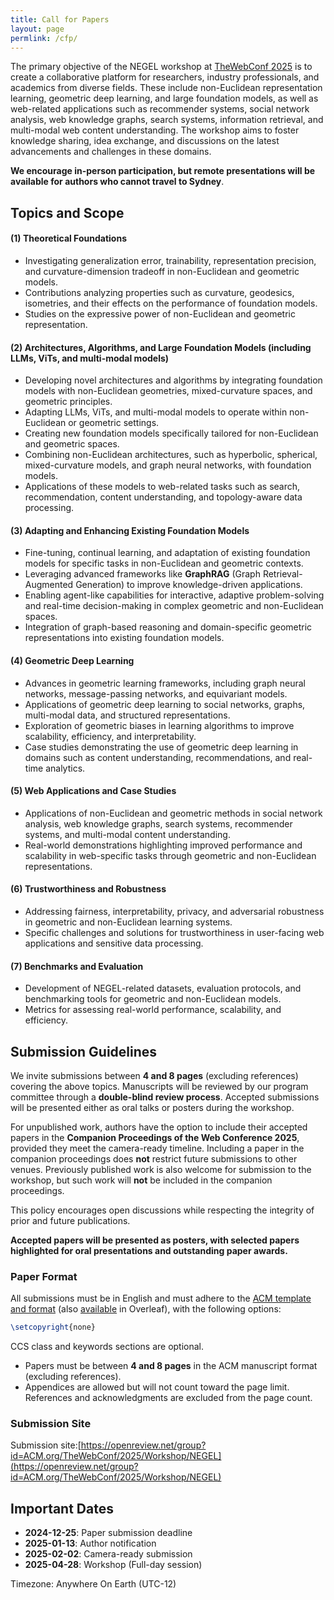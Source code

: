 ```yaml
---
title: Call for Papers
layout: page
permlink: /cfp/
---
```


<link rel="stylesheet" href="../style.css">

The primary objective of the NEGEL workshop at [TheWebConf 2025](https://www2025.thewebconf.org/) is to create a collaborative platform for researchers, industry professionals, and academics from diverse fields. These include non-Euclidean representation learning, geometric deep learning, and large foundation models, as well as web-related applications such as recommender systems, social network analysis, web knowledge graphs, search systems, information retrieval, and multi-modal web content understanding. The workshop aims to foster knowledge sharing, idea exchange, and discussions on the latest advancements and challenges in these domains.

**We encourage in-person participation, but remote presentations will be available for authors who cannot travel to Sydney**.


## Topics and Scope

#### (1) Theoretical Foundations
- Investigating generalization error, trainability, representation precision, and curvature-dimension tradeoff in non-Euclidean and geometric models.
- Contributions analyzing properties such as curvature, geodesics, isometries, and their effects on the performance of foundation models.
- Studies on the expressive power of non-Euclidean and geometric representation.

#### (2) Architectures, Algorithms, and Large Foundation Models (including LLMs, ViTs, and multi-modal models)
- Developing novel architectures and algorithms by integrating foundation models with non-Euclidean geometries, mixed-curvature spaces, and geometric principles.
- Adapting LLMs, ViTs, and multi-modal models to operate within non-Euclidean or geometric settings.
- Creating new foundation models specifically tailored for non-Euclidean and geometric spaces.
- Combining non-Euclidean architectures, such as hyperbolic, spherical, mixed-curvature models, and graph neural networks, with foundation models.
- Applications of these models to web-related tasks such as search, recommendation, content understanding, and topology-aware data processing.

#### (3) Adapting and Enhancing Existing Foundation Models
- Fine-tuning, continual learning, and adaptation of existing foundation models for specific tasks in non-Euclidean and geometric contexts.
- Leveraging advanced frameworks like **GraphRAG** (Graph Retrieval-Augmented Generation) to improve knowledge-driven applications.
- Enabling agent-like capabilities for interactive, adaptive problem-solving and real-time decision-making in complex geometric and non-Euclidean spaces.
- Integration of graph-based reasoning and domain-specific geometric representations into existing foundation models.

#### (4) Geometric Deep Learning
- Advances in geometric learning frameworks, including graph neural networks, message-passing networks, and equivariant models.
- Applications of geometric deep learning to social networks, graphs, multi-modal data, and structured representations.
- Exploration of geometric biases in learning algorithms to improve scalability, efficiency, and interpretability.
- Case studies demonstrating the use of geometric deep learning in domains such as content understanding, recommendations, and real-time analytics.

#### (5) Web Applications and Case Studies
- Applications of non-Euclidean and geometric methods in social network analysis, web knowledge graphs, search systems, recommender systems, and multi-modal content understanding.
- Real-world demonstrations highlighting improved performance and scalability in web-specific tasks through geometric and non-Euclidean representations.

#### (6) Trustworthiness and Robustness
- Addressing fairness, interpretability, privacy, and adversarial robustness in geometric and non-Euclidean learning systems.
- Specific challenges and solutions for trustworthiness in user-facing web applications and sensitive data processing.

#### (7) Benchmarks and Evaluation
- Development of NEGEL-related datasets, evaluation protocols, and benchmarking tools for geometric and non-Euclidean models.
- Metrics for assessing real-world performance, scalability, and efficiency.



## Submission Guidelines

We invite submissions between **4 and 8 pages** (excluding references) covering the above topics. Manuscripts will be reviewed by our program committee through a **double-blind review process**. Accepted submissions will be presented either as oral talks or posters during the workshop.

For unpublished work, authors have the option to include their accepted papers in the **Companion Proceedings of the Web Conference 2025**, provided they meet the camera-ready timeline. Including a paper in the companion proceedings does **not** restrict future submissions to other venues. Previously published work is also welcome for submission to the workshop, but such work will **not** be included in the companion proceedings.

This policy encourages open discussions while respecting the integrity of prior and future publications.

**Accepted papers will be presented as posters, with selected papers highlighted for oral presentations and outstanding paper awards.**

### Paper Format

All submissions must be in English and must adhere to the [ACM template and format](https://www.acm.org/publications/proceedings-template) (also [available](https://www.overleaf.com/latex/templates/association-for-computing-machinery-acm-sig-proceedings-template/bmvfhcdnxfty) in Overleaf), with the following options:

```latex
\setcopyright{none}
```

CCS class and keywords sections are optional.

- Papers must be between **4 and 8 pages** in the ACM manuscript format (excluding references). 
- Appendices are allowed but will not count toward the page limit. References and acknowledgments are excluded from the page count.

### Submission Site

Submission site:[https://openreview.net/group?id=ACM.org/TheWebConf/2025/Workshop/NEGEL](https://openreview.net/group?id=ACM.org/TheWebConf/2025/Workshop/NEGEL)

## Important Dates

* **2024-12-25**: Paper submission deadline  
* **2025-01-13**: Author notification 
* **2025-02-02**: Camera-ready submission 
* **2025-04-28**: Workshop (Full-day session)

Timezone: Anywhere On Earth (UTC-12)


